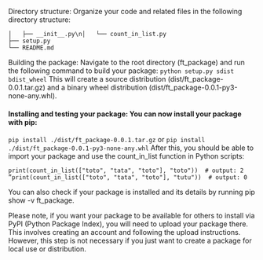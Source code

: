 Directory structure: Organize your code and related files in the following directory structure:

```ft_package/\n├── ft_package/
│   ├── __init__.py\n│   └── count_in_list.py
├── setup.py
└── README.md
```

Building the package: Navigate to the root directory (ft_package) and run the following command to build your package:
```python setup.py sdist bdist_wheel```
This will create a source distribution (dist/ft_package-0.0.1.tar.gz) and a binary wheel distribution (dist/ft_package-0.0.1-py3-none-any.whl).
#### Installing and testing your package: You can now install your package with pip:
```pip install ./dist/ft_package-0.0.1.tar.gz```
or
```pip install ./dist/ft_package-0.0.1-py3-none-any.whl```
After this, you should be able to import your package and use the count_in_list function in Python scripts:
```from ft_package import count_in_list
print(count_in_list(["toto", "tata", "toto"], "toto"))  # output: 2
”print(count_in_list(["toto", "tata", "toto"], "tutu"))  # output: 0
```
You can also check if your package is installed and its details by running pip show -v ft_package.

Please note, if you want your package to be available for others to install via PyPI (Python Package Index), you will need to upload your package there. This involves creating an account and following the upload instructions. However, this step is not necessary if you just want to create a package for local use or distribution.
